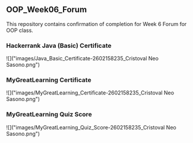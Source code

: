 ## OOP_Week06_Forum
This repository contains confirmation of completion for Week 6 Forum for OOP class.

### Hackerrank Java (Basic) Certificate

![]("images/Java_Basic_Certificate-2602158235_Cristoval Neo Sasono.png")

### MyGreatLearning Certificate

![]("images/MyGreatLearning_Certificate-2602158235_Cristoval Neo Sasono.png")

### MyGreatLearning Quiz Score

![]("images/MyGreatLearning_Quiz_Score-2602158235_Cristoval Neo Sasono.png")
